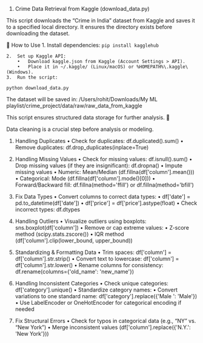 
1. Crime Data Retrieval from Kaggle (download_data.py)

This script downloads the “Crime in India” dataset from Kaggle and saves it to a specified local directory. It ensures the directory exists before downloading the dataset.

🚀 How to Use
	1.	Install dependencies:
```pip install kagglehub```

	2.	Set up Kaggle API:
		•	Download kaggle.json from Kaggle (Account Settings > API).
		•	Place it in ~/.kaggle/ (Linux/macOS) or %HOMEPATH%\.kaggle\ (Windows).
	3.	Run the script:

```python download_data.py```



The dataset will be saved in:
/Users/rohit/Downloads/My ML playlist/crime_project/data/raw/raw_data_from_kaggle

This script ensures structured data storage for further analysis. 🚀


Data cleaning is a crucial step before analysis or modeling.

1. Handling Duplicates
	•	Check for duplicates: df.duplicated().sum()
	•	Remove duplicates: df.drop_duplicates(inplace=True)
   
2. Handling Missing Values
	•	Check for missing values: df.isnull().sum()
	•	Drop missing values (if they are insignificant): df.dropna()
	•	Impute missing values
	•	Numeric: Mean/Median (df.fillna(df['column'].mean()))
	•	Categorical: Mode (df.fillna(df['column'].mode()[0]))
	•	Forward/Backward fill: df.fillna(method='ffill') or df.fillna(method='bfill')

3. Fix Data Types
	•	Convert columns to correct data types:
	•	df['date'] = pd.to_datetime(df['date'])
	•	df['price'] = df['price'].astype(float)
	•	Check incorrect types: df.dtypes

4. Handling Outliers
	•	Visualize outliers using boxplots: sns.boxplot(df['column'])
	•	Remove or cap extreme values:
	•	Z-score method (scipy.stats.zscore())
	•	IQR method (df['column'].clip(lower_bound, upper_bound))

5. Standardizing & Formatting Data
	•	Trim spaces: df['column'] = df['column'].str.strip()
	•	Convert text to lowercase: df['column'] = df['column'].str.lower()
	•	Rename columns for consistency: df.rename(columns={'old_name': 'new_name'})

6. Handling Inconsistent Categories
	•	Check unique categories: df['category'].unique()
	•	Standardize category names:
	•	Convert variations to one standard name: df['category'].replace({'Male ': 'Male'})
	•	Use LabelEncoder or OneHotEncoder for categorical encoding if needed

7. Fix Structural Errors
	•	Check for typos in categorical data (e.g., “NY” vs. “New York”)
	•	Merge inconsistent values (df['column'].replace({'N.Y.': 'New York'}))

